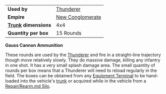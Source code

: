 |                                                 |                                                |
| ----------------------------------------------- | ---------------------------------------------- |
| **Used by**                                     | [Thunderer](../vehicles/Thunderer.md)          |
| **Empire**                                      | [New Conglomerate](../etc/New_Conglomerate.md) |
| **[Trunk](../terminology/Trunk.md) dimensions** | 4x4                                            |
| **Quantity per box**                            | 15 Rounds                                      |

**Gauss Cannon Ammunition**

These rounds are used by the [Thunderer](../vehicles/Thunderer.md) and fire in a
straight-line trajectory though move relatively slowly. They do massive damage,
killing any infantry in one shot. It has a very small splash damage area. The
small quantity of rounds per box means that a Thunderer will need to reload
regularly in the field. The boxes can be obtained from any
[Equipment Terminal](Equipment_Terminal.md) to be hand-loaded into the vehicle's
[trunk](../terminology/Trunk.md) or acquired while in the vehicle from a
[Repair/Rearm.md Silo](Repair_Rearm_Silo.md).



